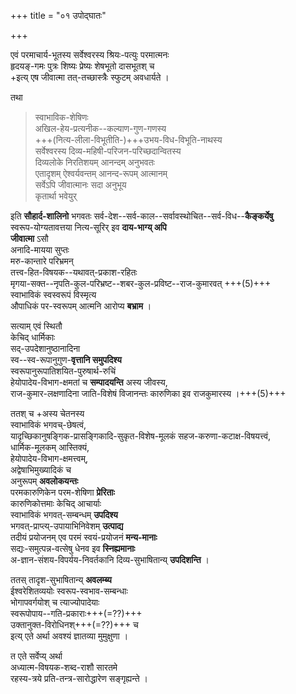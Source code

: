 +++
title = "०१ उपोद्घातः"

+++

एवं परमाचार्य-भूतस्य सर्वेश्वरस्य श्रियः-पत्युः परमात्मनः  
हृदयङ्-गमः पुत्रः शिष्यः प्रेष्यः शेषभूतो दासभूतश् च  
+इत्य् एष जीवात्मा तत्-तच्छास्त्रैः स्फुटम् अवधार्यते । 

तथा 

> स्वाभाविक-शेषिणः  
अखिल-हेय-प्रत्यनीक--कल्याण-गुण-गणस्य  
+++(नित्य-लीला-विभूतीति-)+++उभय-विध-विभूति-नाथस्य  
सर्वेश्वरस्य दिव्य-महिषी-परिजन-परिच्छदान्वितस्य  
दिव्यलोके निरतिशयम् आनन्दम् अनुभवतः  
एतादृशम् ऐश्वर्यवन्तम् आनन्द-रूपम् आत्मानम्  
सर्वेऽपि जीवात्मानः सदा अनुभूय  
कृतार्था भवेयुर् 

इति **सौहार्द-शालिनो** भगवतः सर्व-देश--सर्व-काल--सर्वावस्थोचित--सर्व-विध--**कैङ्कर्येषु**  
स्वरूप-योग्यतावत्तया नित्य-सूरिर् इव **दाय-भाग्य् अपि**  
**जीवात्मा** ऽसौ  
अनादि-मायया सुप्तः  
मरु-कान्तारे परिभ्रमन्  
तत्त्व-हित-विषयक--यथावत्-प्रकाश-रहितः  
मृगया-सक्त--नृपति-कुल-परिभ्रष्ट--शबर-कुल-प्रविष्ट--राज-कुमारवत् +++(5)+++  
स्वाभाविकं स्वस्वरूपं विस्मृत्य  
औपाधिकं पर-स्वरूपम् आत्मनि आरोप्य **बभ्राम** ।

सत्याम् एवं स्थितौ  
केचिद् धार्मिकाः  
सद्-उपदेशानुष्ठानादिना  
स्व--स्व-रूपानुगुण-**वृत्तानि समुपदिश्य**  
स्वरूपानुरूपातिशयित-पुरुषार्थ-रुचिं  
हेयोपादेय-विभाग-क्षमतां च **सम्पादयन्ति** अस्य जीवस्य,  
राज-कुमार-लक्षणादिना जाति-विशेषं विजानन्तः कारुणिका इव राजकुमारस्य ।+++(5)+++

ततश् च +अस्य चेतनस्य  
स्वाभाविकं भगवच्-छेषत्वं,  
यादृच्छिकानुषङ्गिक-प्रासङ्गिकादि-सुकृत-विशेष-मूलकं सहज-करुणा-कटाक्ष-विषयत्त्वं,  
धार्मिक-मूलकम् आस्तिक्यं,  
हेयोपादेय-विभाग-क्षमत्त्वम्,  
अद्वेषाभिमुख्यादिकं च  
अनुरूपम् **अवलोकयन्तः**  
परमकारुणिकेन परम-शेषिणा **प्रेरिताः**  
कारुणिकोत्तमाः केचिद् आचार्याः  
स्वाभाविकं भगवत्-सम्बन्धम् **उपदिश्य**  
भगवत्-प्राप्त्य्-उपायाभिनिवेशम् **उत्पाद्य**  
तदीयं प्रयोजनम् एव परमं स्वयं-प्रयोजनं **मन्य-मानाः**  
सद्यः-समुत्पन्न-वत्सेषु धेनव इव **स्निह्यमानाः**  
अ-ज्ञान-संशय-विपर्यय-निवर्तकानि दिव्य-सुभाषितान्य् **उपदिशन्ति** ।

ततस् तादृश-सुभाषितान्य् **अवलम्ब्य**  
ईश्वरेशितव्ययोः स्वरूप-स्वभाव-सम्बन्धाः  
भोगापवर्गयोश् च त्याज्योपादेयाः  
स्वरूपोपाय--गति-प्रकाराः+++(=??)+++  
उक्तानुक्त-विरोधिनश्+++(=??)+++ च  
इत्य् एते अर्था अवश्यं ज्ञातव्या मुमुक्षुणा । 

त एते सर्वेप्य् अर्था  
अध्यात्म-विषयक-शब्द-राशौ सारतमे  
रहस्य-त्रये प्रति-तन्त्र-सारोद्धारेण सङ्गृह्यन्ते ।

